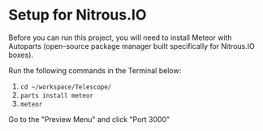 # Setup for Nitrous.IO

Before you can run this project, you will need to install Meteor with Autoparts (open-source package manager built specifically for Nitrous.IO boxes).

Run the following commands in the Terminal below:

1. `cd ~/workspace/Telescope/`
2. `parts install meteor`
3. `meteor`

Go to the "Preview Menu" and click "Port 3000"

